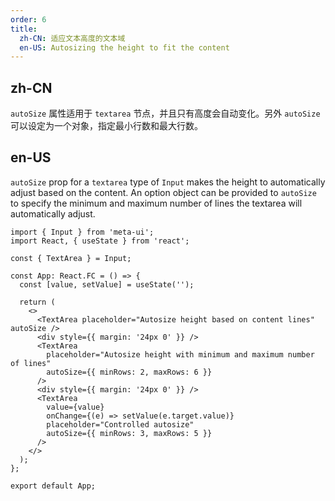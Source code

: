 ```yaml
---
order: 6
title:
  zh-CN: 适应文本高度的文本域
  en-US: Autosizing the height to fit the content
---
```


## zh-CN

`autoSize` 属性适用于 `textarea` 节点，并且只有高度会自动变化。另外 `autoSize` 可以设定为一个对象，指定最小行数和最大行数。

## en-US

`autoSize` prop for a `textarea` type of `Input` makes the height to automatically adjust based on the content. An option object can be provided to `autoSize` to specify the minimum and maximum number of lines the textarea will automatically adjust.

```tsx
import { Input } from 'meta-ui';
import React, { useState } from 'react';

const { TextArea } = Input;

const App: React.FC = () => {
  const [value, setValue] = useState('');

  return (
    <>
      <TextArea placeholder="Autosize height based on content lines" autoSize />
      <div style={{ margin: '24px 0' }} />
      <TextArea
        placeholder="Autosize height with minimum and maximum number of lines"
        autoSize={{ minRows: 2, maxRows: 6 }}
      />
      <div style={{ margin: '24px 0' }} />
      <TextArea
        value={value}
        onChange={(e) => setValue(e.target.value)}
        placeholder="Controlled autosize"
        autoSize={{ minRows: 3, maxRows: 5 }}
      />
    </>
  );
};

export default App;
```
